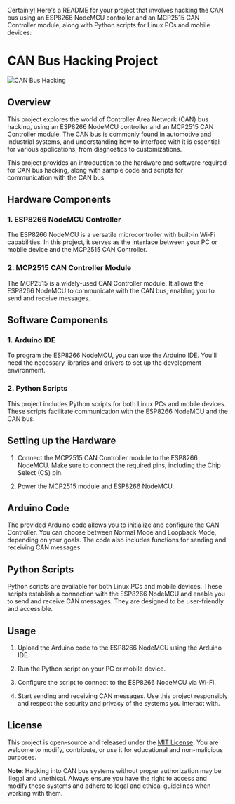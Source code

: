 Certainly! Here's a README for your project that involves hacking the CAN bus using an ESP8266 NodeMCU controller and an MCP2515 CAN Controller module, along with Python scripts for Linux PCs and mobile devices:

# CAN Bus Hacking Project

![CAN Bus Hacking](can_bus_hacking.jpg)

## Overview

This project explores the world of Controller Area Network (CAN) bus hacking, using an ESP8266 NodeMCU controller and an MCP2515 CAN Controller module. The CAN bus is commonly found in automotive and industrial systems, and understanding how to interface with it is essential for various applications, from diagnostics to customizations.

This project provides an introduction to the hardware and software required for CAN bus hacking, along with sample code and scripts for communication with the CAN bus.

## Hardware Components

### 1. ESP8266 NodeMCU Controller

The ESP8266 NodeMCU is a versatile microcontroller with built-in Wi-Fi capabilities. In this project, it serves as the interface between your PC or mobile device and the MCP2515 CAN Controller.

### 2. MCP2515 CAN Controller Module

The MCP2515 is a widely-used CAN Controller module. It allows the ESP8266 NodeMCU to communicate with the CAN bus, enabling you to send and receive messages.

## Software Components

### 1. Arduino IDE

To program the ESP8266 NodeMCU, you can use the Arduino IDE. You'll need the necessary libraries and drivers to set up the development environment.

### 2. Python Scripts

This project includes Python scripts for both Linux PCs and mobile devices. These scripts facilitate communication with the ESP8266 NodeMCU and the CAN bus.

## Setting up the Hardware

1. Connect the MCP2515 CAN Controller module to the ESP8266 NodeMCU. Make sure to connect the required pins, including the Chip Select (CS) pin.

2. Power the MCP2515 module and ESP8266 NodeMCU.

## Arduino Code

The provided Arduino code allows you to initialize and configure the CAN Controller. You can choose between Normal Mode and Loopback Mode, depending on your goals. The code also includes functions for sending and receiving CAN messages.

## Python Scripts

Python scripts are available for both Linux PCs and mobile devices. These scripts establish a connection with the ESP8266 NodeMCU and enable you to send and receive CAN messages. They are designed to be user-friendly and accessible.

## Usage

1. Upload the Arduino code to the ESP8266 NodeMCU using the Arduino IDE.

2. Run the Python script on your PC or mobile device.

3. Configure the script to connect to the ESP8266 NodeMCU via Wi-Fi.

4. Start sending and receiving CAN messages. Use this project responsibly and respect the security and privacy of the systems you interact with.

## License

This project is open-source and released under the [MIT License](LICENSE). You are welcome to modify, contribute, or use it for educational and non-malicious purposes.

**Note**: Hacking into CAN bus systems without proper authorization may be illegal and unethical. Always ensure you have the right to access and modify these systems and adhere to legal and ethical guidelines when working with them.
